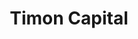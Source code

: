 ---
layout: firm_page
title: "Timon Capital"
id: "timoncapital.com"
permalink: "/timoncapitaltimoncapital.com/"
website: "https://www.timoncapital.com"
offices: "Lagos (Nigeria), New York (United States)"
investment_stages: "Seed (Sub-Saharan Africa), Series A, Series B (Global)"
portfolio_companies: "OmniRetail, Waza, Zone, Tutor Intelligence, Cutr, Nuzo, Kaya Pay, Untapped Global, Indigo, Nestcoin"
portfolio_link: "https://www.timoncapital.com/portfolio"
investment_markets: "B2B, IT, Financial Services"
founded_year: "2018"
description: "Timon Capital is a venture capital firm that backs exceptional founders, primarily at the Seed stage, with a focus on companies using technology to reshape markets. They invest globally in growth stage equity financing and are patient investors, actively participating in building the ecosystem."
linkedin: "https://ng.linkedin.com/company/timon-capital"
twitter: "https://twitter.com/timoncap"
instagram: ""
team_page: ""
investor_type: "Venture Capital"
crunchbase: "https://www.crunchbase.com/organization/timon-capital"
pitchbook: "https://pitchbook.com/profiles/investor/340936-48"

# SEO Optimization
meta_title: "Timon Capital - VC Firm - projectstartups.com"
meta_description: "Timon Capital, Timon Capital is a venture capital firm that backs exceptional founders, primarily at the Seed stage, with a focus on companies using technology to re..."
meta_keywords: "Timon Capital, B2B, IT, Financial Services, VC firm, venture capital, startup investor, projectstartups.com"
canonical_url: "https://vc.projectstartups.com/timoncapitaltimoncapital.com/"
---